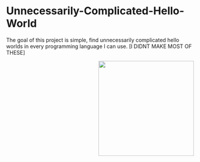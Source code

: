 # Unnecessarily-Complicated-Hello-World
The goal of this project is simple, find unnecessarily complicated hello worlds in every programming language I can use.
[I DIDNT MAKE MOST OF THESE]

<img align="right" src="https://phoneky.co.uk/thumbs/screensavers/down/games/mariobross_W0ZcCIk6.gif" height="256" width="256">
